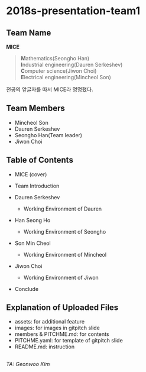 # 2018s-presentation-team1

## Team Name

 **MICE**
> **M**athematics(Seongho Han)  
  **I**ndustrial engineering(Dauren Serkeshev)  
  **C**omputer science(Jiwon Choi)  
  **E**lectrical engineering(Mincheol Son)  

전공의 앞글자를 따서 MICE라 명명했다.

## Team Members

* Mincheol Son
* Dauren Serkeshev
* Seongho Han(Team leader)
* Jiwon Choi

## Table of Contents

- MICE (cover)
- Team Introduction

- Dauren Serkeshev
  - Working Environment of Dauren

- Han Seong Ho
  - Working Environment of Seongho

- Son Min Cheol
  - Working Environment of Mincheol

- Jiwon Choi
  - Working Environment of Jiwon

- Conclude

## Explanation of Uploaded Files
- assets: for additional feature
- images: for images in gitpitch slide
- members & PITCHME.md: for contents
- PITCHME.yaml: for template of gitpitch slide
- README.md: instruction

##

_TA: Geonwoo Kim_

